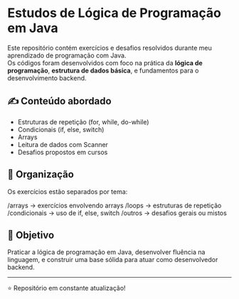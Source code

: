 # Estudos de Lógica de Programação em Java

Este repositório contém exercícios e desafios resolvidos durante meu aprendizado de programação com Java.  
Os códigos foram desenvolvidos com foco na prática da **lógica de programação**, **estrutura de dados básica**, e fundamentos para o desenvolvimento backend.

## ✍️ Conteúdo abordado

- Estruturas de repetição (for, while, do-while)
- Condicionais (if, else, switch)
- Arrays
- Leitura de dados com Scanner
- Desafios propostos em cursos

## 📁 Organização

Os exercícios estão separados por tema:

/arrays → exercícios envolvendo arrays
/loops → estruturas de repetição
/condicionais → uso de if, else, switch
/outros → desafios gerais ou mistos


## 🚀 Objetivo

Praticar a lógica de programação em Java, desenvolver fluência na linguagem, e construir uma base sólida para atuar como desenvolvedor backend.

---

⭐ Repositório em constante atualização!
